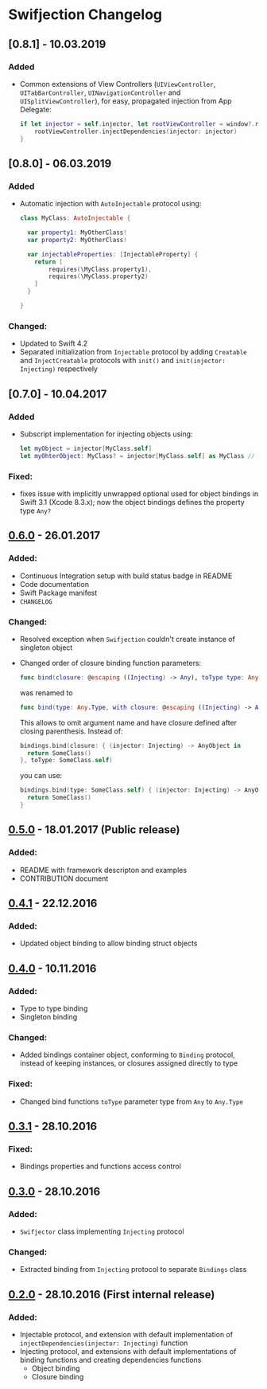 # Swifjection Changelog

## [0.8.1] - 10.03.2019
### Added
* Common extensions of View Controllers (`UIViewController`, `UITabBarController`, `UINavigationController` and `UISplitViewController`), for easy, propagated injection from App Delegate:

  ```Swift
  if let injector = self.injector, let rootViewController = window?.rootViewController as? Injectable {
      rootViewController.injectDependencies(injector: injector)
  }
  ```

## [0.8.0] - 06.03.2019
### Added
* Automatic injection with `AutoInjectable` protocol using:

  ```Swift
  class MyClass: AutoInjectable {

    var property1: MyOtherClass!
    var property2: MyOtherClass!

    var injectableProperties: [InjectableProperty] {
      return [
          requires(\MyClass.property1),
          requires(\MyClass.property2)
      ]
    }

  }
  ```

### Changed:
* Updated to Swift 4.2
* Separated initialization from `Injectable` protocol by adding `Creatable` and `InjectCreatable` protocols with `init()` and `init(injector: Injecting)` respectively

## [0.7.0] - 10.04.2017
### Added
* Subscript implementation for injecting objects using:

  ```Swift
  let myObject = injector[MyClass.self]
  let myOhterObject: MyClass? = injector[MyClass.self] as MyClass // This requires explicit casting
  ```

### Fixed:
* fixes issue with implicitly unwrapped optional used for object bindings in Swift 3.1 (Xcode 8.3.x); now the object bindings defines the property type `Any?`

## [0.6.0] - 26.01.2017
### Added:
* Continuous Integration setup with build status badge in README
* Code documentation
* Swift Package manifest
* `CHANGELOG`

### Changed:
* Resolved exception when `Swifjection` couldn't create instance of singleton object
* Changed order of closure binding function parameters:

  ```Swift
  func bind(closure: @escaping ((Injecting) -> Any), toType type: Any.Type)
  ```

  was renamed to

  ```Swift
  func bind(type: Any.Type, with closure: @escaping ((Injecting) -> Any))
  ```

  This allows to omit argument name and have closure defined after closing parenthesis. Instead of:

  ```Swift
  bindings.bind(closure: { (injector: Injecting) -> AnyObject in
    return SomeClass()
  }, toType: SomeClass.self)
  ```

  you can use:

  ```Swift
  bindings.bind(type: SomeClass.self) { (injector: Injecting) -> AnyObject in
    return SomeClass()
  }
  ```

## [0.5.0] - 18.01.2017 (Public release)
### Added:
* README with framework descripton and examples
* CONTRIBUTION document

## [0.4.1] - 22.12.2016
### Added:
* Updated object binding to allow binding struct objects

## [0.4.0] - 10.11.2016
### Added:
* Type to type binding
* Singleton binding

### Changed:
* Added bindings container object, conforming to `Binding` protocol, instead of keeping instances, or closures assigned directly to type

### Fixed:
* Changed bind functions `toType` parameter type from `Any` to `Any.Type`

## [0.3.1] - 28.10.2016
### Fixed:
* Bindings properties and functions access control

## [0.3.0] - 28.10.2016
### Added:
* `Swifjector` class implementing `Injecting` protocol

### Changed:
* Extracted binding from `Injecting` protocol to separate  `Bindings` class

## [0.2.0] - 28.10.2016 (First internal release)
### Added:
* Injectable protocol, and extension with default implementation of ```injectDependencies(injector: Injecting)``` function
* Injecting protocol, and extensions with default implementations of binding functions and creating dependencies functions
  - Object binding
  - Closure binding

[Unreleased]: https://github.com/ApplauseOSS/Swifjection/compare/0.6.0...HEAD
[0.6.0]: https://github.com/ApplauseOSS/Swifjection/compare/0.5.1...0.6.0
[0.5.0]: https://github.com/ApplauseOSS/Swifjection/compare/v0.4.1...0.5.0
[0.4.1]: https://github.com/ApplauseOSS/Swifjection/compare/v0.4.0...v0.4.1
[0.4.0]: https://github.com/ApplauseOSS/Swifjection/compare/v0.3.1...v0.4.0
[0.3.1]: https://github.com/ApplauseOSS/Swifjection/compare/v0.3.0...v0.3.1
[0.3.0]: https://github.com/ApplauseOSS/Swifjection/compare/v0.2.0...v0.3.0
[0.2.0]: https://github.com/ApplauseOSS/Swifjection/tree/v0.2.0
